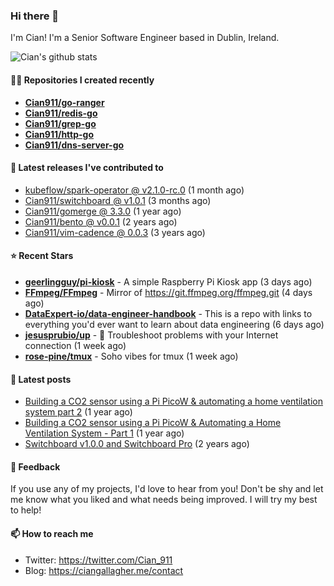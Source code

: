 ### Hi there 👋

I'm Cian! I'm a Senior Software Engineer based in Dublin, Ireland.

![Cian's github stats](https://github-readme-stats.vercel.app/api?username=CIan911&theme=dracula&show_icons=true)

#### 👨‍💻 Repositories I created recently
- **[Cian911/go-ranger](https://github.com/Cian911/go-ranger)**
- **[Cian911/redis-go](https://github.com/Cian911/redis-go)**
- **[Cian911/grep-go](https://github.com/Cian911/grep-go)**
- **[Cian911/http-go](https://github.com/Cian911/http-go)**
- **[Cian911/dns-server-go](https://github.com/Cian911/dns-server-go)**

#### 🚀 Latest releases I've contributed to


- [kubeflow/spark-operator @ v2.1.0-rc.0](https://github.com/kubeflow/spark-operator/releases/tag/v2.1.0-rc.0) (1 month ago)
- [Cian911/switchboard @ v1.0.1](https://github.com/Cian911/switchboard/releases/tag/v1.0.1) (3 months ago)
- [Cian911/gomerge @ 3.3.0](https://github.com/Cian911/gomerge/releases/tag/3.3.0) (1 year ago)
- [Cian911/bento @ v0.0.1](https://github.com/Cian911/bento/releases/tag/v0.0.1) (2 years ago)
- [Cian911/vim-cadence @ 0.0.3](https://github.com/Cian911/vim-cadence/releases/tag/0.0.3) (3 years ago)

#### ⭐ Recent Stars


- **[geerlingguy/pi-kiosk](https://github.com/geerlingguy/pi-kiosk)** - A simple Raspberry Pi Kiosk app (3 days ago)
- **[FFmpeg/FFmpeg](https://github.com/FFmpeg/FFmpeg)** - Mirror of https://git.ffmpeg.org/ffmpeg.git (4 days ago)
- **[DataExpert-io/data-engineer-handbook](https://github.com/DataExpert-io/data-engineer-handbook)** - This is a repo with links to everything you&#39;d ever want to learn about data engineering (6 days ago)
- **[jesusprubio/up](https://github.com/jesusprubio/up)** - 📶 Troubleshoot problems with your Internet connection (1 week ago)
- **[rose-pine/tmux](https://github.com/rose-pine/tmux)** - Soho vibes for tmux (1 week ago)

#### 📄 Latest posts
- [Building a CO2 sensor using a Pi PicoW &amp; automating a home ventilation system part 2](https://ciangallagher.me/2023/11/27/Co2-sensor-using-tiny-go-part-2/) (1 year ago)
- [Building a CO2 sensor using a Pi PicoW &amp; Automating a Home Ventilation System - Part 1](https://ciangallagher.me/2023/11/04/custom-co2-sensor-using-using-pi-picow/) (1 year ago)
- [Switchboard v1.0.0 and Switchboard Pro](https://ciangallagher.me/2022/09/17/Switchboard-v1-and-pro/) (2 years ago)

#### 💬 Feedback

If you use any of my projects, I'd love to hear from you! Don't be shy and let me know what you liked
and what needs being improved. I will try my best to help!

#### 📫 How to reach me

- Twitter: https://twitter.com/Cian_911
- Blog: https://ciangallagher.me/contact
